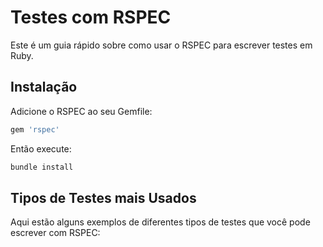 # Testes com RSPEC

Este é um guia rápido sobre como usar o RSPEC para escrever testes em Ruby.

## Instalação

Adicione o RSPEC ao seu Gemfile:

```ruby
gem 'rspec'
```

Então execute:

```ruby
bundle install
```

## Tipos de Testes mais Usados

Aqui estão alguns exemplos de diferentes tipos de testes que você pode escrever com RSPEC:
